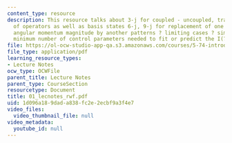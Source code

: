 ```yaml
---
content_type: resource
description: This resource talks about 3-j for coupled - uncoupled, transformation
  of operators as well as basis states 6-j, 9-j for replacement of one intermediate
  angular momentum magnitude by another patterns ? limiting cases ? simple dynamics,
  minimum number of control parameters needed to fit or predict the I(?) or I(t).
file: https://ol-ocw-studio-app-qa.s3.amazonaws.com/courses/5-74-introductory-quantum-mechanics-ii-spring-2004/1d096a189dada838fc2e2ecbf9a3f4e7_01_lecnotes_rwf.pdf
file_type: application/pdf
learning_resource_types:
- Lecture Notes
ocw_type: OCWFile
parent_title: Lecture Notes
parent_type: CourseSection
resourcetype: Document
title: 01_lecnotes_rwf.pdf
uid: 1d096a18-9dad-a838-fc2e-2ecbf9a3f4e7
video_files:
  video_thumbnail_file: null
video_metadata:
  youtube_id: null
---
```

